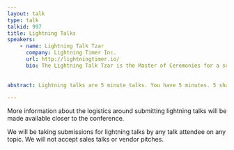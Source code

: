 ```yaml
---
layout: talk
type: talk
talkid: 997
title: Lightning Talks
speakers: 
    - name: Lightning Talk Tzar
      company: Lightning Timer Inc. 
      url: http://lightningtimer.io/
      bio: The Lightning Talk Tzar is the Master of Ceremonies for a session of Lightning talks. Their skills include introducing the current speaker, pre-announcing the next speaker (getting them to start their setup), starting timers, and leading the crowd in a rousing applause should the timer reach '0:00'. 
    
 
abstract: Lightning talks are 5 minute talks. You have 5 minutes. 5 shall be the number, and the number shall be 5. 6 is too much. 

---
```


More information about the logistics around submitting lightning talks will be made available closer to the conference. 

We will be taking submissions for lightning talks by any talk attendee on any topic. We will not accept sales talks or vendor pitches. 

